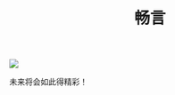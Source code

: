 ﻿---
layout: page
title: 畅言
---


![](http://ww3.sinaimg.cn/mw690/8d2c8ff6gw1edi3bbr41vj20m30dm74q.jpg)


未来将会如此得精彩！
